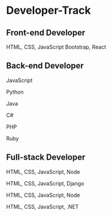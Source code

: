 # Developer-Track


## Front-end Developer

HTML, CSS, JavaScript
Bootstrap, React

## Back-end Developer

JavaScript

Python

Java

C#

PHP

Ruby


## Full-stack Developer

HTML, CSS, JavaScript, Node

HTML, CSS, JavaScript, Django

HTML, CSS, JavaScript, Node

HTML, CSS, JavaScript, .NET

